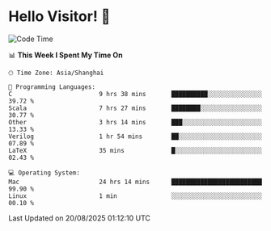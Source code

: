 # Hello Visitor! 👋

<!--START_SECTION:waka-->
![Code Time](http://img.shields.io/badge/Code%20Time-413%20hrs%202%20mins-blue)

📊 **This Week I Spent My Time On** 

```text
🕑︎ Time Zone: Asia/Shanghai

💬 Programming Languages: 
C                        9 hrs 38 mins       ██████████░░░░░░░░░░░░░░░   39.72 % 
Scala                    7 hrs 27 mins       ████████░░░░░░░░░░░░░░░░░   30.77 % 
Other                    3 hrs 14 mins       ███░░░░░░░░░░░░░░░░░░░░░░   13.33 % 
Verilog                  1 hr 54 mins        ██░░░░░░░░░░░░░░░░░░░░░░░   07.89 % 
LaTeX                    35 mins             █░░░░░░░░░░░░░░░░░░░░░░░░   02.43 % 

💻 Operating System: 
Mac                      24 hrs 14 mins      █████████████████████████   99.90 % 
Linux                    1 min               ░░░░░░░░░░░░░░░░░░░░░░░░░   00.10 % 
```


 Last Updated on 20/08/2025 01:12:10 UTC
<!--END_SECTION:waka-->
